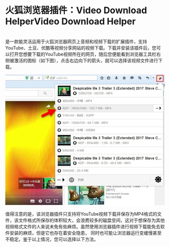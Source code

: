 # 火狐浏览器插件：Video Download HelperVideo Download Helper
<br/>是一款能灵活运用于火狐浏览器网页上音频和视频下载的扩展插件，支持YouTube、土豆、优酷等视频分享网站的视频下载。下载并安装该插件后，您可以打开您想要下载的YouTube视频所在的网页，随后您便能看到浏览器工具栏右侧被激活的图标（如下图），点击右边向下的箭头，就可以选择该视频文件进行下载。

![image](https://github.com/yuchengstudio/developmenttools/blob/master/firefox%E4%B8%8B%E8%BD%BDYouTube%E8%A7%86%E9%A2%91.jpg)

值得注意的是，该浏览器插件只支持将YouTube视频下载并保存为MP4格式的文件，该文件格式所保存的体积较大，会浪费较多的磁盘空间，这对于想保存为其他视频格式文件的人来说未免有些麻烦。虽然使用浏览器插件进行视频下载能免去软件安装的麻烦，但是它也存在着安全隐患， 同时也可能让浏览器运行变缓慢甚至不稳定。鉴于以上情况，您可以选择以下方法。

